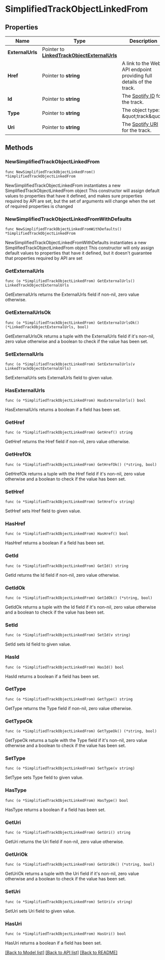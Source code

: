 # SimplifiedTrackObjectLinkedFrom

## Properties

Name | Type | Description | Notes
------------ | ------------- | ------------- | -------------
**ExternalUrls** | Pointer to [**LinkedTrackObjectExternalUrls**](LinkedTrackObjectExternalUrls.md) |  | [optional] 
**Href** | Pointer to **string** | A link to the Web API endpoint providing full details of the track.  | [optional] 
**Id** | Pointer to **string** | The [Spotify ID](/documentation/web-api/#spotify-uris-and-ids) for the track.  | [optional] 
**Type** | Pointer to **string** | The object type: \&quot;track\&quot;.  | [optional] 
**Uri** | Pointer to **string** | The [Spotify URI](/documentation/web-api/#spotify-uris-and-ids) for the track.  | [optional] 

## Methods

### NewSimplifiedTrackObjectLinkedFrom

`func NewSimplifiedTrackObjectLinkedFrom() *SimplifiedTrackObjectLinkedFrom`

NewSimplifiedTrackObjectLinkedFrom instantiates a new SimplifiedTrackObjectLinkedFrom object
This constructor will assign default values to properties that have it defined,
and makes sure properties required by API are set, but the set of arguments
will change when the set of required properties is changed

### NewSimplifiedTrackObjectLinkedFromWithDefaults

`func NewSimplifiedTrackObjectLinkedFromWithDefaults() *SimplifiedTrackObjectLinkedFrom`

NewSimplifiedTrackObjectLinkedFromWithDefaults instantiates a new SimplifiedTrackObjectLinkedFrom object
This constructor will only assign default values to properties that have it defined,
but it doesn't guarantee that properties required by API are set

### GetExternalUrls

`func (o *SimplifiedTrackObjectLinkedFrom) GetExternalUrls() LinkedTrackObjectExternalUrls`

GetExternalUrls returns the ExternalUrls field if non-nil, zero value otherwise.

### GetExternalUrlsOk

`func (o *SimplifiedTrackObjectLinkedFrom) GetExternalUrlsOk() (*LinkedTrackObjectExternalUrls, bool)`

GetExternalUrlsOk returns a tuple with the ExternalUrls field if it's non-nil, zero value otherwise
and a boolean to check if the value has been set.

### SetExternalUrls

`func (o *SimplifiedTrackObjectLinkedFrom) SetExternalUrls(v LinkedTrackObjectExternalUrls)`

SetExternalUrls sets ExternalUrls field to given value.

### HasExternalUrls

`func (o *SimplifiedTrackObjectLinkedFrom) HasExternalUrls() bool`

HasExternalUrls returns a boolean if a field has been set.

### GetHref

`func (o *SimplifiedTrackObjectLinkedFrom) GetHref() string`

GetHref returns the Href field if non-nil, zero value otherwise.

### GetHrefOk

`func (o *SimplifiedTrackObjectLinkedFrom) GetHrefOk() (*string, bool)`

GetHrefOk returns a tuple with the Href field if it's non-nil, zero value otherwise
and a boolean to check if the value has been set.

### SetHref

`func (o *SimplifiedTrackObjectLinkedFrom) SetHref(v string)`

SetHref sets Href field to given value.

### HasHref

`func (o *SimplifiedTrackObjectLinkedFrom) HasHref() bool`

HasHref returns a boolean if a field has been set.

### GetId

`func (o *SimplifiedTrackObjectLinkedFrom) GetId() string`

GetId returns the Id field if non-nil, zero value otherwise.

### GetIdOk

`func (o *SimplifiedTrackObjectLinkedFrom) GetIdOk() (*string, bool)`

GetIdOk returns a tuple with the Id field if it's non-nil, zero value otherwise
and a boolean to check if the value has been set.

### SetId

`func (o *SimplifiedTrackObjectLinkedFrom) SetId(v string)`

SetId sets Id field to given value.

### HasId

`func (o *SimplifiedTrackObjectLinkedFrom) HasId() bool`

HasId returns a boolean if a field has been set.

### GetType

`func (o *SimplifiedTrackObjectLinkedFrom) GetType() string`

GetType returns the Type field if non-nil, zero value otherwise.

### GetTypeOk

`func (o *SimplifiedTrackObjectLinkedFrom) GetTypeOk() (*string, bool)`

GetTypeOk returns a tuple with the Type field if it's non-nil, zero value otherwise
and a boolean to check if the value has been set.

### SetType

`func (o *SimplifiedTrackObjectLinkedFrom) SetType(v string)`

SetType sets Type field to given value.

### HasType

`func (o *SimplifiedTrackObjectLinkedFrom) HasType() bool`

HasType returns a boolean if a field has been set.

### GetUri

`func (o *SimplifiedTrackObjectLinkedFrom) GetUri() string`

GetUri returns the Uri field if non-nil, zero value otherwise.

### GetUriOk

`func (o *SimplifiedTrackObjectLinkedFrom) GetUriOk() (*string, bool)`

GetUriOk returns a tuple with the Uri field if it's non-nil, zero value otherwise
and a boolean to check if the value has been set.

### SetUri

`func (o *SimplifiedTrackObjectLinkedFrom) SetUri(v string)`

SetUri sets Uri field to given value.

### HasUri

`func (o *SimplifiedTrackObjectLinkedFrom) HasUri() bool`

HasUri returns a boolean if a field has been set.


[[Back to Model list]](../README.md#documentation-for-models) [[Back to API list]](../README.md#documentation-for-api-endpoints) [[Back to README]](../README.md)


